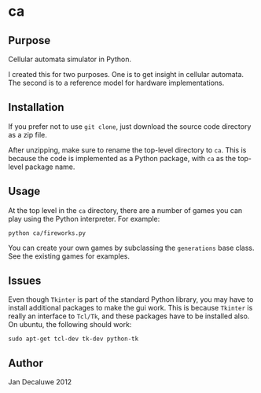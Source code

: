 ca
==

Purpose
-------

Cellular automata simulator in Python.

I created this for two purposes. One is to get insight in cellular
automata. The second is to a reference model for hardware
implementations.

Installation
------------

If you prefer not to use `git clone`, just download the source code directory as a zip file.

After unzipping, make sure to rename the top-level directory to `ca`. This is because the code is implemented as a Python package, with `ca` as the top-level package name.

Usage
-----
At the top level in the `ca` directory, there are a number of games you can play using the Python interpreter. For example:

    python ca/fireworks.py

You can create your own games by subclassing the `generations` base class. See the existing games for examples.


Issues
------

Even though `Tkinter` is part of the standard Python library, you may have to install additional packages to make the gui work. This is because `Tkinter` is really an interface to `Tcl/Tk`, and these packages have to be installed also. On ubuntu, the following should work:

    sudo apt-get tcl-dev tk-dev python-tk


Author
------
Jan Decaluwe 2012

